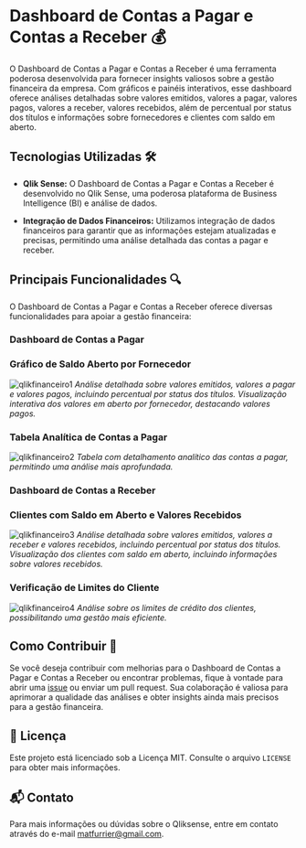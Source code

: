 # Dashboard de Contas a Pagar e Contas a Receber 💰

O Dashboard de Contas a Pagar e Contas a Receber é uma ferramenta poderosa desenvolvida para fornecer insights valiosos sobre a gestão financeira da empresa. Com gráficos e painéis interativos, esse dashboard oferece análises detalhadas sobre valores emitidos, valores a pagar, valores pagos, valores a receber, valores recebidos, além de percentual por status dos títulos e informações sobre fornecedores e clientes com saldo em aberto.

## Tecnologias Utilizadas 🛠️

- **Qlik Sense:** O Dashboard de Contas a Pagar e Contas a Receber é desenvolvido no Qlik Sense, uma poderosa plataforma de Business Intelligence (BI) e análise de dados.

- **Integração de Dados Financeiros:** Utilizamos integração de dados financeiros para garantir que as informações estejam atualizadas e precisas, permitindo uma análise detalhada das contas a pagar e receber.

## Principais Funcionalidades 🔍

O Dashboard de Contas a Pagar e Contas a Receber oferece diversas funcionalidades para apoiar a gestão financeira:

### Dashboard de Contas a Pagar
### Gráfico de Saldo Aberto por Fornecedor
![qlikfinanceiro1](https://github.com/matfurrier/qlikfinanceiro/assets/30526394/f6d0fb36-e24c-4f02-9e3d-1998e8b30570)
*Análise detalhada sobre valores emitidos, valores a pagar e valores pagos, incluindo percentual por status dos títulos.*
*Visualização interativa dos valores em aberto por fornecedor, destacando valores pagos.*

### Tabela Analítica de Contas a Pagar
![qlikfinanceiro2](https://github.com/matfurrier/qlikfinanceiro/assets/30526394/69b1c86e-5dcc-4a67-ae21-bbadaf9b5c41)
*Tabela com detalhamento analítico das contas a pagar, permitindo uma análise mais aprofundada.*

### Dashboard de Contas a Receber
### Clientes com Saldo em Aberto e Valores Recebidos
![qlikfinanceiro3](https://github.com/matfurrier/qlikfinanceiro/assets/30526394/3dd70994-5f7b-44db-96b7-107a85ef3ba7)
*Análise detalhada sobre valores emitidos, valores a receber e valores recebidos, incluindo percentual por status dos títulos.*
*Visualização dos clientes com saldo em aberto, incluindo informações sobre valores recebidos.*

### Verificação de Limites do Cliente
![qlikfinanceiro4](https://github.com/matfurrier/qlikfinanceiro/assets/30526394/d5da9835-b48f-4410-8a86-062b232c16d4)
*Análise sobre os limites de crédito dos clientes, possibilitando uma gestão mais eficiente.*

## Como Contribuir 👥

Se você deseja contribuir com melhorias para o Dashboard de Contas a Pagar e Contas a Receber ou encontrar problemas, fique à vontade para abrir uma [issue](https://github.com/seu_usuario/qlikfinanceiro/issues) ou enviar um pull request. Sua colaboração é valiosa para aprimorar a qualidade das análises e obter insights ainda mais precisos para a gestão financeira.

## 📄 Licença

Este projeto está licenciado sob a Licença MIT. Consulte o arquivo `LICENSE` para obter mais informações.

## 📬 Contato

Para mais informações ou dúvidas sobre o Qliksense, entre em contato através do e-mail matfurrier@gmail.com.
